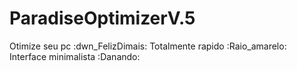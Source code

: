 # ParadiseOptimizerV.5

Otimize seu pc :dwn_FelizDimais: 
Totalmente rapido :Raio_amarelo: 
Interface minimalista :Danando: 
